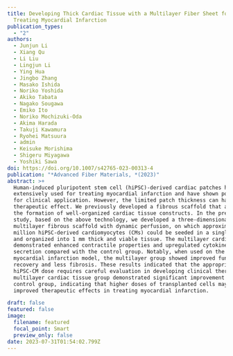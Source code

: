 ```yaml
---
title: Developing Thick Cardiac Tissue with a Multilayer Fiber Sheet for
  Treating Myocardial Infarction
publication_types:
  - "2"
authors:
  - Junjun Li
  - Xiang Qu
  - Li Liu
  - Lingjun Li
  - Ying Hua
  - Jingbo Zhang
  - Masako Ishida
  - Noriko Yoshida
  - Akiko Tabata
  - Nagako Sougawa
  - Emiko Ito
  - Noriko Mochizuki-Oda
  - Akima Harada
  - Takuji Kawamura
  - Ryohei Matsuura
  - admin
  - Keisuke Morishima
  - Shigeru Miyagawa
  - Yoshiki Sawa
doi: https://doi.org/10.1007/s42765-023-00313-4
publication: "*Advanced Fiber Materials, *(2023)"
abstract: >+
  Human-induced pluripotent stem cell (hiPSC)-derived cardiac patches have been
  extensively used for treating myocardial infarction and have shown potential
  for clinical application. However, the limited patch thickness can hamper its
  therapeutic effect. We previously developed a fibrous scaffold that allowed
  the formation of well-organized cardiac tissue constructs. In the present
  study, based on the above technology, we developed a three-dimensional
  multilayer fibrous scaffold with dynamic perfusion, on which approximately 20
  million hiPSC-derived cardiomyocytes (CMs) could be seeded in a single step
  and organized into 1 mm thick and viable tissue. The multilayer cardiac tissue
  demonstrated enhanced contractile properties and upregulated cytokine
  secretion compared with the control group. Notably, when used on the
  myocardial infarction model, the multilayer group showed improved functional
  recovery and less fibrosis. These results indicated that the appropriate
  hiPSC-CM dose requires careful evaluation in developing clinical therapy. The
  multilayer cardiac tissue group demonstrated significant improvement than the
  control group, indicating that higher doses of transplanted cells may have
  improved therapeutic effects in treating myocardial infarction.

draft: false
featured: false
image:
  filename: featured
  focal_point: Smart
  preview_only: false
date: 2023-07-31T01:54:02.799Z
---
```


